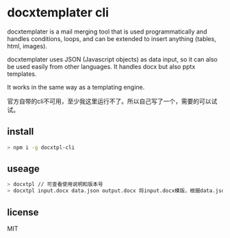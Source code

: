 # docxtemplater cli

docxtemplater is a mail merging tool that is used programmatically and handles conditions, loops, and can be extended to insert anything (tables, html, images).

docxtemplater uses JSON (Javascript objects) as data input, so it can also be used easily from other languages. It handles docx but also pptx templates.

It works in the same way as a templating engine.

官方自带的cli不可用，至少我这里运行不了。所以自己写了一个，需要的可以试试。

## install

```bash
> npm i -g docxtpl-cli
```

## useage

```bash
> docxtpl // 可查看使用说明和版本号
> docxtpl input.docx data.json output.docx 将input.docx模版，根据data.json的数据，转换成output.docx
```

## license
MIT